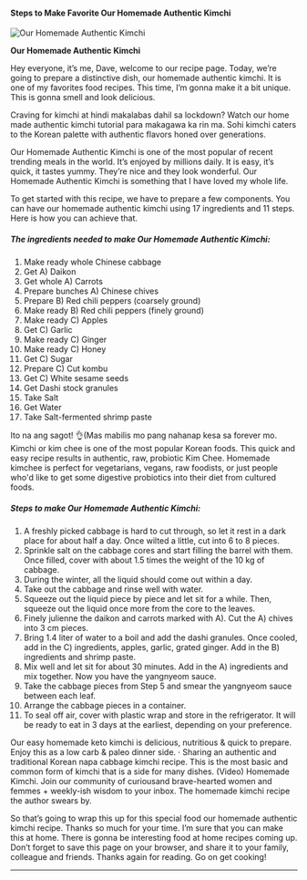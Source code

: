             

#### Steps to Make Favorite Our Homemade Authentic Kimchi

![Our Homemade Authentic Kimchi](https://img-global.cpcdn.com/recipes/6406934711238656/751x532cq70/our-homemade-authentic-kimchi-recipe-main-photo.jpg)

**Our Homemade Authentic Kimchi**

Hey everyone, it’s me, Dave, welcome to our recipe page. Today, we’re going to prepare a distinctive dish, our homemade authentic kimchi. It is one of my favorites food recipes. This time, I’m gonna make it a bit unique. This is gonna smell and look delicious.

Craving for kimchi at hindi makalabas dahil sa lockdown? Watch our home made authentic kimchi tutorial para makagawa ka rin ma. Sohi kimchi caters to the Korean palette with authentic flavors honed over generations.

Our Homemade Authentic Kimchi is one of the most popular of recent trending meals in the world. It’s enjoyed by millions daily. It is easy, it’s quick, it tastes yummy. They’re nice and they look wonderful. Our Homemade Authentic Kimchi is something that I have loved my whole life.

To get started with this recipe, we have to prepare a few components. You can have our homemade authentic kimchi using 17 ingredients and 11 steps. Here is how you can achieve that.

##### The ingredients needed to make Our Homemade Authentic Kimchi:

1.  Make ready whole Chinese cabbage
2.  Get A) Daikon
3.  Get whole A) Carrots
4.  Prepare bunches A) Chinese chives
5.  Prepare B) Red chili peppers (coarsely ground)
6.  Make ready B) Red chili peppers (finely ground)
7.  Make ready C) Apples
8.  Get C) Garlic
9.  Make ready C) Ginger
10.  Make ready C) Honey
11.  Get C) Sugar
12.  Prepare C) Cut kombu
13.  Get C) White sesame seeds
14.  Get Dashi stock granules
15.  Take Salt
16.  Get Water
17.  Take Salt-fermented shrimp paste

Ito na ang sagot! 👌(Mas mabilis mo pang nahanap kesa sa forever mo. Kimchi or kim chee is one of the most popular Korean foods. This quick and easy recipe results in authentic, raw, probiotic Kim Chee. Homemade kimchee is perfect for vegetarians, vegans, raw foodists, or just people who'd like to get some digestive probiotics into their diet from cultured foods.

##### Steps to make Our Homemade Authentic Kimchi:

1.  A freshly picked cabbage is hard to cut through, so let it rest in a dark place for about half a day. Once wilted a little, cut into 6 to 8 pieces.
2.  Sprinkle salt on the cabbage cores and start filling the barrel with them. Once filled, cover with about 1.5 times the weight of the 10 kg of cabbage.
3.  During the winter, all the liquid should come out within a day.
4.  Take out the cabbage and rinse well with water.
5.  Squeeze out the liquid piece by piece and let sit for a while. Then, squeeze out the liquid once more from the core to the leaves.
6.  Finely julienne the daikon and carrots marked with A). Cut the A) chives into 3 cm pieces.
7.  Bring 1.4 liter of water to a boil and add the dashi granules. Once cooled, add in the C) ingredients, apples, garlic, grated ginger. Add in the B) ingredients and shrimp paste.
8.  Mix well and let sit for about 30 minutes. Add in the A) ingredients and mix together. Now you have the yangnyeom sauce.
9.  Take the cabbage pieces from Step 5 and smear the yangnyeom sauce between each leaf.
10.  Arrange the cabbage pieces in a container.
11.  To seal off air, cover with plastic wrap and store in the refrigerator. It will be ready to eat in 3 days at the earliest, depending on your preference.

Our easy homemade keto kimchi is delicious, nutritious & quick to prepare. Enjoy this as a low carb & paleo dinner side. · Sharing an authentic and traditional Korean napa cabbage kimchi recipe. This is the most basic and common form of kimchi that is a side for many dishes. (Video) Homemade Kimchi. Join our community of curiousand brave-hearted women and femmes + weekly-ish wisdom to your inbox. The homemade kimchi recipe the author swears by.

So that’s going to wrap this up for this special food our homemade authentic kimchi recipe. Thanks so much for your time. I’m sure that you can make this at home. There is gonna be interesting food at home recipes coming up. Don’t forget to save this page on your browser, and share it to your family, colleague and friends. Thanks again for reading. Go on get cooking!

* * *